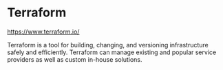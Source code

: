 # Terraform

https://www.terraform.io/

Terraform is a tool for building, changing, and versioning infrastructure safely and efficiently. Terraform can manage
existing and popular service providers as well as custom in-house solutions.
